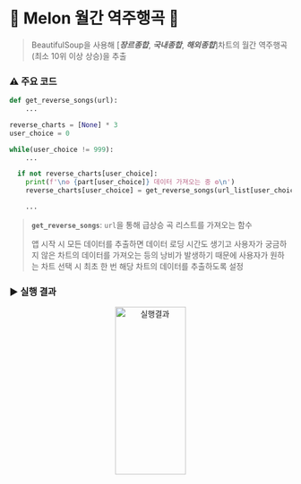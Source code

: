 # 🍈 Melon 월간 역주행곡 🔺
> BeautifulSoup을 사용해 [***장르종합***, ***국내종합***, ***해외종합***]차트의 월간 역주행곡(최소 10위 이상 상승)을 추출

### ⚠️ 주요 코드 
```python
def get_reverse_songs(url):
    ...

reverse_charts = [None] * 3
user_choice = 0

while(user_choice != 999):
    ...

  if not reverse_charts[user_choice]:
    print(f'\n⚙︎ {part[user_choice]} 데이터 가져오는 중 ⚙︎\n')
    reverse_charts[user_choice] = get_reverse_songs(url_list[user_choice])

    ...
```
> **`get_reverse_songs`**:  `url`을 통해 급상승 곡 리스트를 가져오는 함수
>
> 
> 앱 시작 시 모든 데이터를 추출하면 데이터 로딩 시간도 생기고 사용자가 궁금하지 않은 차트의 데이터를 가져오는 등의 낭비가 발생하기 때문에 사용자가 원하는 차트 선택 시 최초 한 번 해당 차트의 데이터를 추출하도록 설정

### ▶️ 실행 결과
<p align="center"><img width="50%" height="300px" alt="실행결과" src="https://github.com/newbission/oz_class/assets/155050120/c316bb14-314a-43a1-b087-0355fe2cdbde"></p>